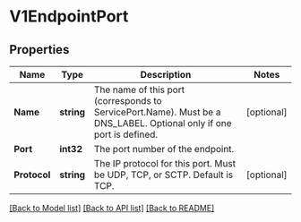 # V1EndpointPort

## Properties
Name | Type | Description | Notes
------------ | ------------- | ------------- | -------------
**Name** | **string** | The name of this port (corresponds to ServicePort.Name). Must be a DNS_LABEL. Optional only if one port is defined. | [optional] 
**Port** | **int32** | The port number of the endpoint. | 
**Protocol** | **string** | The IP protocol for this port. Must be UDP, TCP, or SCTP. Default is TCP. | [optional] 

[[Back to Model list]](../README.md#documentation-for-models) [[Back to API list]](../README.md#documentation-for-api-endpoints) [[Back to README]](../README.md)


